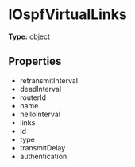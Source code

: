 # IOspfVirtualLinks


**Type:** object

## Properties
* retransmitInterval
* deadInterval
* routerId
* name
* helloInterval
* links
* id
* type
* transmitDelay
* authentication

